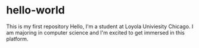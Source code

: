 # hello-world
This is my first repository
Hello, I'm a student at Loyola Univiesity Chicago. I am majoring in computer science and I'm excited to get immersed in this platform.
